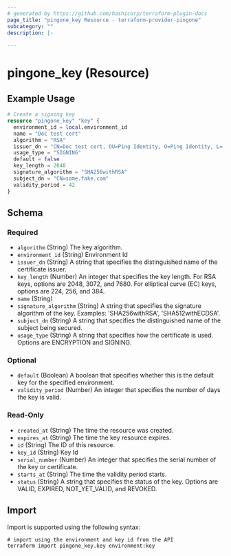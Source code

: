 ```yaml
---
# generated by https://github.com/hashicorp/terraform-plugin-docs
page_title: "pingone_key Resource - terraform-provider-pingone"
subcategory: ""
description: |-
  
---
```


# pingone_key (Resource)



## Example Usage

```terraform
# Create a signing key
resource "pingone_key" "key" {
  environment_id = local.environment_id
  name = "Doc test cert"
  algorithm = "RSA"
  issuer_dn = "CN=Doc test cert, OU=Ping Identity, O=Ping Identity, L=, ST=, C=US"
  usage_type = "SIGNING"
  default = false
  key_length = 2048
  signature_algorithm = "SHA256withRSA"
  subject_dn = "CN=some.fake.com"
  validity_period = 42
}
```

<!-- schema generated by tfplugindocs -->
## Schema

### Required

- `algorithm` (String) The key algorithm.
- `environment_id` (String) Environment Id
- `issuer_dn` (String) A string that specifies the distinguished name of the certificate issuer.
- `key_length` (Number) An integer that specifies the key length. For RSA keys, options are 2048, 3072, and 7680. For elliptical curve (EC) keys, options are 224, 256, and 384.
- `name` (String)
- `signature_algorithm` (String) A string that specifies the signature algorithm of the key. Examples: 'SHA256withRSA', 'SHA512withECDSA'.
- `subject_dn` (String) A string that specifies the distinguished name of the subject being secured.
- `usage_type` (String) A string that specifies how the certificate is used. Options are ENCRYPTION and SIGNING.

### Optional

- `default` (Boolean) A boolean that specifies whether this is the default key for the specified environment.
- `validity_period` (Number) An integer that specifies the number of days the key is valid.

### Read-Only

- `created_at` (String) The time the resource was created.
- `expires_at` (String) The time the key resource expires.
- `id` (String) The ID of this resource.
- `key_id` (String) Key Id
- `serial_number` (Number) An integer that specifies the serial number of the key or certificate.
- `starts_at` (String) The time the validity period starts.
- `status` (String) A string that specifies the status of the key. Options are VALID, EXPIRED, NOT_YET_VALID, and REVOKED.

## Import

Import is supported using the following syntax:

```shell
# import using the environment and key id from the API
terraform import pingone_key.key environment:key
```
